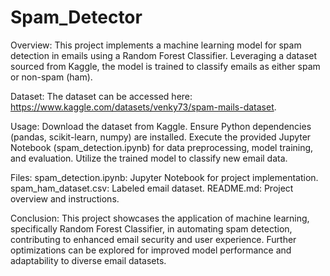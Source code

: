 # Spam_Detector
Overview:
This project implements a machine learning model for spam detection in emails using a Random Forest Classifier. Leveraging a dataset sourced from Kaggle, the model is trained to classify emails as either spam or non-spam (ham).

Dataset:
The dataset can be accessed here: https://www.kaggle.com/datasets/venky73/spam-mails-dataset. 

Usage:
Download the dataset from Kaggle.
Ensure Python dependencies (pandas, scikit-learn, numpy) are installed.
Execute the provided Jupyter Notebook (spam_detection.ipynb) for data preprocessing, model training, and evaluation.
Utilize the trained model to classify new email data.

Files:
spam_detection.ipynb: Jupyter Notebook for project implementation.
spam_ham_dataset.csv: Labeled email dataset.
README.md: Project overview and instructions.

Conclusion:
This project showcases the application of machine learning, specifically Random Forest Classifier, in automating spam detection, contributing to enhanced email security and user experience. Further optimizations can be explored for improved model performance and adaptability to diverse email datasets.
